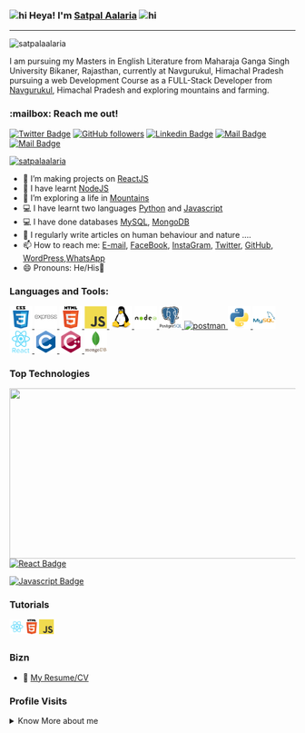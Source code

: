 ### <img src="https://user-images.githubusercontent.com/1303154/88677602-1635ba80-d120-11ea-84d8-d263ba5fc3c0.gif" width="28px" alt="hi"> Heya! I'm [Satpal Aalaria](https://github.com/satpalaalaria) <img src="https://user-images.githubusercontent.com/1303154/88677602-1635ba80-d120-11ea-84d8-d263ba5fc3c0.gif" width="28px"  alt="hi">

<hr />

<p align="left"> <img src="https://komarev.com/ghpvc/?username=satpalaalaria&label=Profile%20views&color=0e75b6&style=flat" alt="satpalaalaria" /> </p>

I am pursuing my Masters in English Literature from Maharaja Ganga Singh University Bikaner, Rajasthan, currently at Navgurukul, Himachal Pradesh pursuing a web Development Course as a FULL-Stack Developer from [Navgurukul](https://navgurukul.org/), Himachal Pradesh and exploring mountains and farming.

<h3>:mailbox: Reach me out!</h3>

[![Twitter Badge](https://img.shields.io/badge/-@S_aalaria-1ca0f1?style=flat&labelColor=1ca0f1&logo=twitter&logoColor=white&link=https://twitter.com/Ipnywis)](https://twitter.com/S_aalaria) [![GitHub followers](https://img.shields.io/github/followers/8?color=withe&label=GitHub&logo=Github&style=social)](https://github.com/satpalaalaria) [![Linkedin Badge](https://img.shields.io/badge/-Satpal-0e76a8?style=flat&labelColor=0e76a8&logo=linkedin&logoColor=white)](https://www.linkedin.com/in/satpal-aalaria/) [![Mail Badge](https://img.shields.io/badge/-@satpalaalaria?style=flat&labelColor=e84393&logo=instagram&logoColor=white)](https://www.instagram.com/satpal_aalariaoffical) [![Mail Badge](https://img.shields.io/badge/Satpal-c0392b?style=flat&labelColor=c0392b&logo=gmail&logoColor=white)](https://satpalaalariya@gmail.com)

<p align="left"> <a href="https://github.com/ryo-ma/github-profile-trophy"><img src="https://github-profile-trophy.vercel.app/?username=satpalaalaria" alt="satpalaalaria" /></a> </p>

<!-- TODO: Add last video link -->

- 🌱 I’m making projects on [ReactJS](https://reactjs.org/docs/getting-started.html)
- 👯 I have learnt [NodeJS](https://nodejs.org/en/)
- 🤔 I’m exploring a life in [Mountains](https://en.wikipedia.org/wiki/Dharamshala)
- 💻 I have learnt two languages [Python](https://www.python.org) and [Javascript](https://www.javascript.com)
- 💻 I have done databases [MySQL](https://www.mysql.com), [MongoDB](https://www.mongodb.com)
- 📝 I regularly write articles on human behaviour and nature ....
- 📫 How to reach me: [E-mail](satpal19@navgurukul.org), [FaceBook](https://www.facebook.com/satpal.aalariya), [InstaGram](https://www.instagram.com/satpal_aalariaoffical), [Twitter](@S_aalaria), [GitHub](https://github.com/satpalaalaria), [WordPress](https://wordpress.com/page/satpalaalaria.wordpress.com/home),[WhatsApp](+918890084474)
- 😄 Pronouns: He/His🧑 

<h3 align="left">Languages and Tools:</h3>
<p align="left"> <a href="https://www.w3schools.com/css/" target="_blank"> <img src="https://raw.githubusercontent.com/devicons/devicon/master/icons/css3/css3-original-wordmark.svg" alt="css3" width="40" height="40"/> </a> <a href="https://expressjs.com" target="_blank"> <img src="https://raw.githubusercontent.com/devicons/devicon/master/icons/express/express-original-wordmark.svg" alt="express" width="40" height="40"/> </a> </a> <a href="https://www.w3.org/html/" target="_blank"> <img src="https://raw.githubusercontent.com/devicons/devicon/master/icons/html5/html5-original-wordmark.svg" alt="html5" width="40" height="40"/> </a> <a href="https://developer.mozilla.org/en-US/docs/Web/JavaScript" target="_blank"> <img src="https://raw.githubusercontent.com/devicons/devicon/master/icons/javascript/javascript-original.svg" alt="javascript" width="40" height="40"/> </a> <a href="https://www.linux.org/" target="_blank"> <img src="https://raw.githubusercontent.com/devicons/devicon/master/icons/linux/linux-original.svg" alt="linux" width="40" height="40"/> </a> <a href="https://nodejs.org" target="_blank"> <img src="https://raw.githubusercontent.com/devicons/devicon/master/icons/nodejs/nodejs-original-wordmark.svg" alt="nodejs" width="40" height="40"/> </a> <a href="https://www.postgresql.org" target="_blank"> <img src="https://raw.githubusercontent.com/devicons/devicon/master/icons/postgresql/postgresql-original-wordmark.svg" alt="postgresql" width="40" height="40"/> </a> <a href="https://postman.com" target="_blank"> <img src="https://www.vectorlogo.zone/logos/getpostman/getpostman-icon.svg" alt="postman" width="40" height="40"/> </a> <a href="https://www.python.org" target="_blank"> <img src="https://raw.githubusercontent.com/devicons/devicon/master/icons/python/python-original.svg" alt="python" width="40" height="40"/> <a href="https://www.mysql.com/" target="_blank"> <img src="https://raw.githubusercontent.com/devicons/devicon/master/icons/mysql/mysql-original-wordmark.svg" alt="mysql" width="40" height="40"/> </a> </a> <a href="https://reactjs.org/" target="_blank"> <img
src="https://raw.githubusercontent.com/devicons/devicon/master/icons/react/react-original-wordmark.svg" alt="react" width="40" height="40"/> </a> 
<a href="https://www.cprogramming.com/" target="_blank"> <img src="https://raw.githubusercontent.com/devicons/devicon/master/icons/c/c-original.svg" alt="c" width="40" height="40"/> </a> <a href="https://www.w3schools.com/cpp/" target="_blank"> <img src="https://raw.githubusercontent.com/devicons/devicon/master/icons/cplusplus/cplusplus-original.svg" alt="cplusplus" width="40" height="40"/> </a> 
<a href="https://www.mongodb.com/" target="_blank"> <img src="https://raw.githubusercontent.com/devicons/devicon/master/icons/mongodb/mongodb-original-wordmark.svg" alt="mongodb" width="40" height="40"/> </a>
</p>

<h3>Top Technologies</h3>

<img align="right" height="300px"  width="600px" src="https://raw.githubusercontent.com/abhisheknaiidu/abhisheknaiidu/master/code.gif" />
<!-- TODO: Make technologies links takes you to repositories -->

[![React Badge](https://img.shields.io/badge/-React-61DBFB?style=for-the-badge&labelColor=black&logo=react&logoColor=61DBFB)](#)  

[![Javascript Badge](https://img.shields.io/badge/-Javascript-F0DB4F?style=for-the-badge&labelColor=black&logo=javascript&logoColor=F0DB4F)](#) 


### Tutorials

<img align="left" alt="React" width="26px" src="https://raw.githubusercontent.com/github/explore/80688e429a7d4ef2fca1e82350fe8e3517d3494d/topics/react/react.png" /><img align="left" alt="HTML5" width="26px" src="https://raw.githubusercontent.com/github/explore/80688e429a7d4ef2fca1e82350fe8e3517d3494d/topics/html/html.png" /><img align="left" alt="JavaScript" width="26px" src="https://raw.githubusercontent.com/github/explore/80688e429a7d4ef2fca1e82350fe8e3517d3494d/topics/javascript/javascript.png" />

<br />
<br />


### Bizn
- :paperclip: [My Resume/CV](https://docs.google.com/document/d/1P51wjZUKE43K_D8JvLHcLKw--DXIjOICyZeLX3DBgGw/edit#heading=h.r4y20tdalyrv)        


<h3>Profile Visits</h3> 


 <details> 
 <summary>
 Know More about me
</summary> 

<br >

I am pursuing my Masters in English Literature from Maharaja Ganga Singh University Bikaner, Rajasthan, currently at Navgurukul, Himachal Pradesh pursuing a web Development Course as a NodeJs Developer and exploring mountains and farming.


#### What is GitHub? <img  width="300px" align="right" src="https://connectnigeria.com/articles/wp-content/uploads/2018/11/GitHub-2.png" alt="github..." />
GitHub is a code hosting platform for version control and collaboration. It lets you and others work together on projects from anywhere. This tutorial teaches you GitHub essentials like repositories, branches, commits, and Pull Requests.


<h3>Github Stats</h3>

[![Satpal GitHub stats](https://github-readme-stats.vercel.app/api?username=satpalaalaria&hide=contribs,prs&theme=tokyonight)](https://github.com/satpalaalaria/github-readme-stats)

<h3>Friend</h3>
<img height="20px" width="20px" src="https://avatars.githubusercontent.com/u/44016225?v=4"><a href="https://github.com/anandpatel504"></a></img>
<img height="20px" width="20px" src="https://avatars.githubusercontent.com/u/70458652?s=48&v=4"><a href="https://github.com/iamanmolmehra"></a></img>
<img height="20px" width="20px" src="https://avatars.githubusercontent.com/u/61968702?v=4"><a href="https://github.com/umesh8800"></a></img>
<img height="20px" width="20px" src="https://avatars.githubusercontent.com/u/63111674?s=100&v=4"><a href="https://github.com/RajuSonwani"></a></img>


</details>
